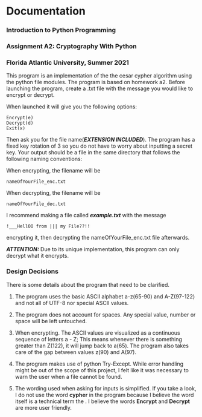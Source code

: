 # Documentation
### Introduction to Python Programming
### Assignment A2: Cryptography With Python
### Florida Atlantic University, Summer 2021

This program is an implementation of the the cesar cypher algorithm using the python file modules.
The program is based on homework a2. Before launching the program, create a .txt file with the message you would like to encrypt or decrypt.

When launched it will give you the following options:

    Encrypt(e)
    Decrypt(d)
    Exit(x)

Then ask you for the file name(***EXTENSION INCLUDED***). The program has a fixed key rotation of 3 so you do not have to worry about inputting a secret key. Your output should be a file in the same directory that follows the following naming conventions:

When encrypting, the filename will be 

    nameOfYourFile_enc.txt

When decrypting, the filename will be 

    nameOfYourFile_dec.txt

I recommend making a file called ***example.txt*** with the message 

    !___HellOO from ||| my File??!!
    
encrypting it, then decrypting the nameOfYourFile_enc.txt file afterwards. 

***ATTENTION:*** Due to its unique implementation, this program can only decrypt what it encrypts.

### Design Decisions
There is some details about the program that need to be clarified.

1. The program uses the basic ASCII alphabet a-z(65-90) and A-Z(97-122) and not all of UTF-8 nor special ASCII values. 

2. The program does not account for spaces. Any special value, number or space will be left untouched.
3. When encrypting. The ASCII values are visualized as a continuous sequence of letters a - Z; This means whenever there is something greater than Z(122), it will jump back to a(65). The program also takes care of the gap between values z(90) and A(97).

4. The program makes use of python Try-Except. While error handling might be out of the scope of this project, I felt like it was necessary to warn the user when a file cannot be found.

5. The wording used when asking for inputs is simplified. If you take a look, I do not use the word **cypher** in the program because I believe the word itself is a technical term the . I believe the words **Encrypt** and **Decrypt** are more user friendly.